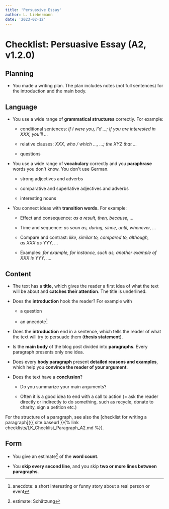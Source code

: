 ```yaml
---
title: 'Persuasive Essay'
author: L. Liebermann
date: '2023-02-12'
---
```


# Checklist: Persuasive Essay (A2, v1.2.0)

## Planning

- You made a writing plan. The plan includes notes (not full sentences) for
the introduction and the main body.

## Language

- You use a wide range of **grammatical structures** correctly. For
example:

    - conditional sentences: _If I were you, I'd ...; If you are interested in
    XXX, you'll ..._

    - relative clauses: _XXX, who / which ..., ...; the XYZ that ..._

    - questions

- You use a wide range of **vocabulary** correctly and you **paraphrase**
words you don't know. You don't use German.

    - strong adjectives and adverbs

    - comparative and superlative adjectives and adverbs

    - interesting nouns

- You connect ideas with **transition words.** For example:

    - Effect and consequence: _as a result, then, because, ..._

    - Time and sequence: _as soon as, during, since, until, whenever, ..._

    - Compare and contrast: _like, similar to, compared to, although, as XXX as
    YYY, ..._

    - Examples: _for example, for instance, such as, another example of XXX is
    YYY, ...._

## Content

- The text has a **title,** which gives the reader a first idea of what the
text will be about and **catches their attention**. The title is underlined.

- Does the **introduction** hook the reader? For example with

    - a question

    - an anecdote[^1]

- Does the **introduction** end in a sentence, which tells the reader of
what the text will try to persuade them (**thesis statement**).

- Is the **main body** of the blog post divided into **paragraphs**. Every
paragraph presents only one idea.

- Does every **body paragraph** present **detailed reasons and examples**,
which help you **convince the reader of your argument**.

- Does the text have a **conclusion**?

    - Do you summarize your main arguments?

    - Often it is a good idea to end with a call to action (= ask the reader
    directly or indirectly to do something, such as recycle, donate to charity,
    sign a petition etc.)

For the structure of a paragraph, see also the [checklist for writing a
paragraph]({{ site.baseurl }}{% link checklists/LK_Checklist_Paragraph_A2.md
%}).

## Form

- You give an estimate[^2] of the **word count**.

- You **skip every second line**, and you skip **two or more lines between
paragraphs**.

[^1]: anecdote: a short interesting or funny story about a real person or event

[^2]: estimate: Schätzung

